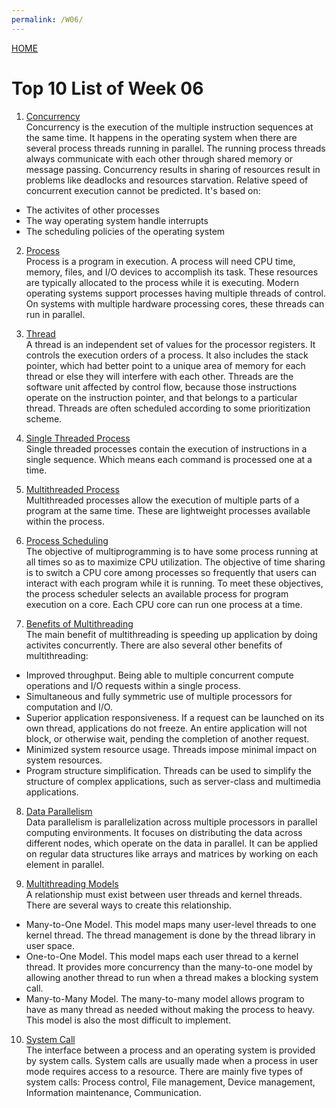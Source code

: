 ```yaml
---
permalink: /W06/
---
```

[HOME](../)

# Top 10 List of Week 06

1. [Concurrency](https://www.geeksforgeeks.org/concurrency-in-operating-system/)<br>
Concurrency is the execution of the multiple instruction sequences at the same time. It happens in the operating system when there are several process threads running in parallel. The running process threads always communicate with each other through shared memory or message passing. Concurrency results in sharing of resources result in problems like deadlocks and resources starvation. Relative speed of concurrent execution cannot be predicted. It's based on:
* The activites of other processes
* The way operating system handle interrupts
* The scheduling policies of the operating system

2. [Process](https://en.wikipedia.org/wiki/Process_(computing))<br>
Process is a program in execution. A process will need CPU time, memory, files, and I/O devices to accomplish its task. These resources are typically allocated to the process while it is executing. Modern operating systems support processes having multiple threads of control. On systems with multiple hardware processing cores, these threads can run in parallel.

3. [Thread](https://stackoverflow.com/questions/5201852/what-is-a-thread-really)<br>
A thread is an independent set of values for the processor registers. It controls the execution orders of a process. It also includes the stack pointer, which had better point to a unique area of memory for each thread or else they will interfere with each other. Threads are the software unit affected by control flow, because those instructions operate on the instruction pointer, and that belongs to a particular thread. Threads are often scheduled according to some prioritization scheme.

4. [Single Threaded Process](https://www.tutorialspoint.com/operating_system/os_processes.htm)<br>
Single threaded processes contain the execution of instructions in a single sequence. Which means each command is processed one at a time.

5. [Multithreaded Process](https://www.tutorialspoint.com/single-threaded-and-multi-threaded-processes)<br>
Multithreaded processes allow the execution of multiple parts of a program at the same time. These are lightweight processes available within the process.

6. [Process Scheduling](https://www.guru99.com/process-scheduling.html)<br>
The objective of multiprogramming is to have some process running at all times so as to maximize CPU utilization. The objective of time sharing is to switch a CPU core among processes so frequently that users can interact with each program while it is running. To meet these objectives, the process scheduler selects an available process for program execution on a core. Each CPU core can run one process at a time.

7. [Benefits of Multithreading](https://docs.oracle.com/cd/E19455-01/806-3461/6jck06gqj/index.html)<br>
The main benefit of multithreading is speeding up application by doing activites concurrently. There are also several other benefits of multithreading:
* Improved throughput. Being able to multiple concurrent compute operations and I/O requests within a single process.
* Simultaneous and fully symmetric use of multiple processors for computation and I/O.
* Superior application responsiveness. If a request can be launched on its own thread, applications do not freeze. An entire application will not block, or otherwise wait, pending the completion of another request.
* Minimized system resource usage. Threads impose minimal impact on system resources. 
* Program structure simplification. Threads can be used to simplify the structure of complex applications, such as server-class and multimedia applications.

8. [Data Parallelism](https://en.wikipedia.org/wiki/Data_parallelism)<br>
Data parallelism is parallelization across multiple processors in parallel computing environments. It focuses on distributing the data across different nodes, which operate on the data in parallel. It can be applied on regular data structures like arrays and matrices by working on each element in parallel.

9. [Multithreading Models](https://docs.oracle.com/cd/E19455-01/806-3461/6jck06gqk/index.html)<br>
A relationship must exist between user threads and kernel threads. There are several ways to create this relationship.
* Many-to-One Model. This model maps many user-level threads to one kernel thread. The thread management is done by the thread library in user space.
* One-to-One Model. This model maps each user thread to a kernel thread. It provides more concurrency than the many-to-one model by allowing another thread to run when a thread makes a blocking system call.
* Many-to-Many Model. The many-to-many model allows program to have as many thread as needed without making the process to heavy. This model is also the most difficult to implement.

10. [System Call](https://www.tutorialspoint.com/what-are-system-calls-in-operating-system)<br>
The interface between a process and an operating system is provided by system calls. System calls are usually made when a process in user mode requires access to a resource. There are mainly five types of system calls: Process control, File management, Device management, Information maintenance, Communication.
